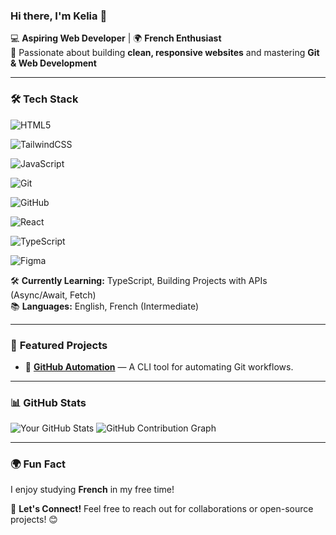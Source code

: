 ### Hi there, I'm Kelia 👋

💻 **Aspiring Web Developer** | 🌍 **French Enthusiast**  
🚀 Passionate about building **clean, responsive websites** and mastering **Git & Web Development**

---

### 🛠 **Tech Stack**

![HTML5](https://img.shields.io/badge/HTML5-E34F26?style=for-the-badge&logo=html5&logoColor=white)

![TailwindCSS](https://img.shields.io/badge/TailwindCSS-06B6D4?style=for-the-badge&logo=tailwindcss&logoColor=white)

![JavaScript](https://img.shields.io/badge/JavaScript-F7DF1E?style=for-the-badge&logo=javascript&logoColor=black)

![Git](https://img.shields.io/badge/Git-F05032?style=for-the-badge&logo=git&logoColor=white)

![GitHub](https://img.shields.io/badge/GitHub-181717?style=for-the-badge&logo=github&logoColor=white)

![React](https://img.shields.io/badge/React-20232a?style=for-the-badge&logo=react&logoColor=61DAFB)

![TypeScript](https://img.shields.io/badge/TypeScript-3178C6?style=for-the-badge&logo=typescript&logoColor=white)

![Figma](https://img.shields.io/badge/Figma-F24E1E?style=for-the-badge&logo=figma&logoColor=white)

🛠 **Currently Learning:** TypeScript, Building Projects with APIs (Async/Await, Fetch)  
📚 **Languages:** English, French (Intermediate)

---

### 🚀 **Featured Projects**

- 💾 **[GitHub Automation](https://github.com/kelia01/github-automation-tool)** — A CLI tool for automating Git workflows.

---

### 📊 **GitHub Stats**
![Your GitHub Stats](https://github-readme-stats.vercel.app/api?username=kelia01&show_icons=true&theme=radical)
![GitHub Contribution Graph](https://github-readme-activity-graph.cyclic.app/graph?username=kelia01&theme=dracula)

---

### 🌍 **Fun Fact**
I enjoy studying **French** in my free time! 

💬 **Let's Connect!** Feel free to reach out for collaborations or open-source projects! 😊
